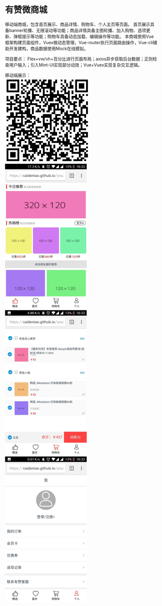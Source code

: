 # 有赞微商城
移动端商城，包含首页展示、商品详情、购物车、个人主页等页面。
首页展示具备banner轮播、无限滚动等功能；商品详情具备主图轮播、加入购物、选项更新、弹框提示等功能；购物车具备动态加载、编辑操作等功能。
本商城使用Vue框架构建页面组件，Vuex做动态管理，Vue-router执行页面路由操作，Vue-cli辅助开发建构，商品数据使用Mock在线模拟。

项目要点：
Flex+vw/vh+百分比进行页面布局；axios异步获取后台数据；正则检查用户输入；引入Mint-UI实现部分动效；Vue+Vuex实现复杂交互逻辑。

移动端展示：
<br>
<img src='https://github.com/Caideniao/youzan/blob/master/image/link.png'/>
<br>
<img src='https://github.com/Caideniao/youzan/blob/master/image/home.jpg' width=270 height=480 />
<img src='https://github.com/Caideniao/youzan/blob/master/image/cart.jpg' width=270 height=480 />
<img src='https://github.com/Caideniao/youzan/blob/master/image/person.jpg' width=270 height=480 />

